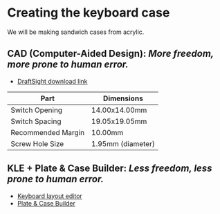 # Creating the keyboard case
We will be making sandwich cases from acrylic.
## CAD (Computer-Aided Design): _More freedom, more prone to human error._
   * [DraftSight download link](https://www.3ds.com/products-services/draftsight-cad-software/free-download/)  
 
   Part | Dimensions
   --- | ---
   Switch Opening | 14.00x14.00mm
   Switch Spacing | 19.05x19.05mm
   Recommended Margin | 10.00mm
   Screw Hole Size | 1.95mm (diameter)
## KLE + Plate & Case Builder: _Less freedom, less prone to human error._   
   * [Keyboard layout editor](http://www.keyboard-layout-editor.com/)   
   * [Plate & Case Builder](http://builder.swillkb.com/)